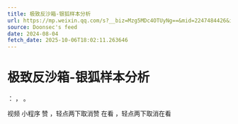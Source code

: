 ```yaml
---
title: 极致反沙箱-银狐样本分析
url: https://mp.weixin.qq.com/s?__biz=Mzg5MDc4OTUyNg==&mid=2247484426&idx=1&sn=2a7acbb528dc96ecb45c19a7437759c9
source: Doonsec's feed
date: 2024-08-04
fetch_date: 2025-10-06T18:02:11.263646
---
```


# 极致反沙箱-银狐样本分析

：
，
。

视频
小程序
赞
，轻点两下取消赞
在看
，轻点两下取消在看